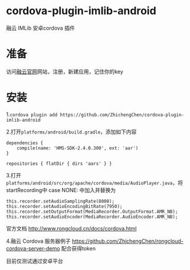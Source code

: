 # cordova-plugin-imlib-android

融云 IMLib 安卓cordova 插件

# 准备

访问[融云官网](https://rongcloud.cn)网站，注册，新建应用，记住你的key

# 安装

1.`cordova plugin add https://github.com/ZhichengChen/cordova-plugin-imlib-android`


2.打开`platforms/android/build.gradle`，添加如下内容

    dependencies {
        compile(name: 'HMS-SDK-2.4.0.300', ext: 'aar')
    }

    repositories { flatDir { dirs 'aars' } }

3.打开`platforms/android/src/org/apache/cordova/media/AudioPlayer.java`，将startRecording中 case NONE: 中加入并替换为

    this.recorder.setAudioSamplingRate(8000);
    this.recorder.setAudioEncodingBitRate(7950);
    this.recorder.setOutputFormat(MediaRecorder.OutputFormat.AMR_NB);
    this.recorder.setAudioEncoder(MediaRecorder.AudioEncoder.AMR_NB);

官方文档 http://www.rongcloud.cn/docs/cordova.html

4.融云 Cordova 服务器例子 https://github.com/ZhichengChen/rongcloud-cordova-server-demo 配合获得token

目前仅测试通过安卓平台
